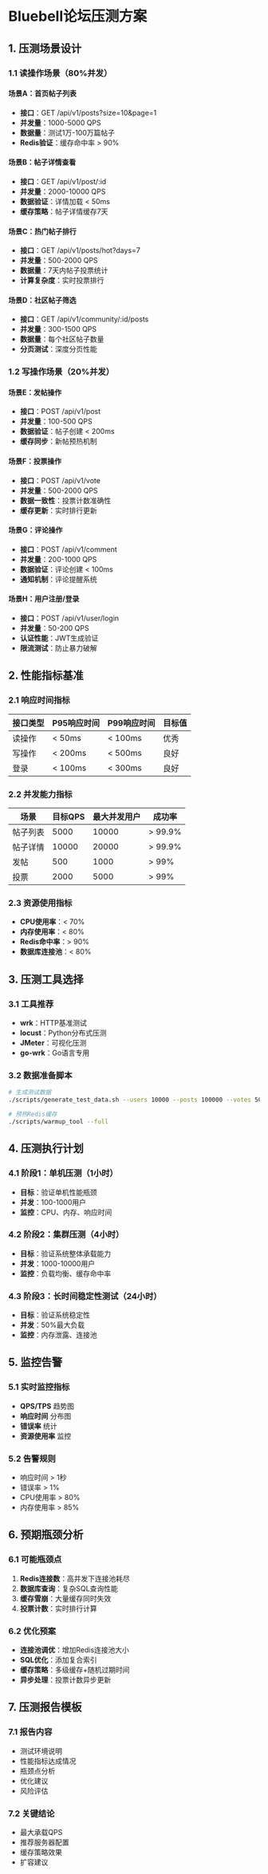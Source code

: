 # Bluebell论坛压测方案

## 1. 压测场景设计

### 1.1 读操作场景（80%并发）

#### 场景A：首页帖子列表
- **接口**：GET /api/v1/posts?size=10&page=1
- **并发量**：1000-5000 QPS
- **数据量**：测试1万-100万篇帖子
- **Redis验证**：缓存命中率 > 90%

#### 场景B：帖子详情查看
- **接口**：GET /api/v1/post/:id
- **并发量**：2000-10000 QPS
- **数据验证**：详情加载 < 50ms
- **缓存策略**：帖子详情缓存7天

#### 场景C：热门帖子排行
- **接口**：GET /api/v1/posts/hot?days=7
- **并发量**：500-2000 QPS
- **数据量**：7天内帖子投票统计
- **计算复杂度**：实时投票排行

#### 场景D：社区帖子筛选
- **接口**：GET /api/v1/community/:id/posts
- **并发量**：300-1500 QPS
- **数据量**：每个社区帖子数量
- **分页测试**：深度分页性能

### 1.2 写操作场景（20%并发）

#### 场景E：发帖操作
- **接口**：POST /api/v1/post
- **并发量**：100-500 QPS
- **数据验证**：帖子创建 < 200ms
- **缓存同步**：新帖预热机制

#### 场景F：投票操作
- **接口**：POST /api/v1/vote
- **并发量**：500-2000 QPS
- **数据一致性**：投票计数准确性
- **缓存更新**：实时排行更新

#### 场景G：评论操作
- **接口**：POST /api/v1/comment
- **并发量**：200-1000 QPS
- **数据验证**：评论创建 < 100ms
- **通知机制**：评论提醒系统

#### 场景H：用户注册/登录
- **接口**：POST /api/v1/user/login
- **并发量**：50-200 QPS
- **认证性能**：JWT生成验证
- **限流测试**：防止暴力破解

## 2. 性能指标基准

### 2.1 响应时间指标
| 接口类型 | P95响应时间 | P99响应时间 | 目标值 |
|---------|-------------|-------------|--------|
| 读操作 | < 50ms | < 100ms | 优秀 |
| 写操作 | < 200ms | < 500ms | 良好 |
| 登录 | < 100ms | < 300ms | 良好 |

### 2.2 并发能力指标
| 场景 | 目标QPS | 最大并发用户 | 成功率 |
|------|---------|--------------|--------|
| 帖子列表 | 5000 | 10000 | > 99.9% |
| 帖子详情 | 10000 | 20000 | > 99.9% |
| 发帖 | 500 | 1000 | > 99% |
| 投票 | 2000 | 5000 | > 99% |

### 2.3 资源使用指标
- **CPU使用率**：< 70%
- **内存使用率**：< 80%
- **Redis命中率**：> 90%
- **数据库连接池**：< 80%

## 3. 压测工具选择

### 3.1 工具推荐
- **wrk**：HTTP基准测试
- **locust**：Python分布式压测
- **JMeter**：可视化压测
- **go-wrk**：Go语言专用

### 3.2 数据准备脚本
```bash
# 生成测试数据
./scripts/generate_test_data.sh --users 10000 --posts 100000 --votes 500000

# 预热Redis缓存
./scripts/warmup_tool --full
```

## 4. 压测执行计划

### 4.1 阶段1：单机压测（1小时）
- **目标**：验证单机性能瓶颈
- **并发**：100-1000用户
- **监控**：CPU、内存、响应时间

### 4.2 阶段2：集群压测（4小时）
- **目标**：验证系统整体承载能力
- **并发**：1000-10000用户
- **监控**：负载均衡、缓存命中率

### 4.3 阶段3：长时间稳定性测试（24小时）
- **目标**：验证系统稳定性
- **并发**：50%最大负载
- **监控**：内存泄露、连接池

## 5. 监控告警

### 5.1 实时监控指标
- **QPS/TPS** 趋势图
- **响应时间** 分布图
- **错误率** 统计
- **资源使用率** 监控

### 5.2 告警规则
- 响应时间 > 1秒
- 错误率 > 1%
- CPU使用率 > 80%
- 内存使用率 > 85%

## 6. 预期瓶颈分析

### 6.1 可能瓶颈点
1. **Redis连接数**：高并发下连接池耗尽
2. **数据库查询**：复杂SQL查询性能
3. **缓存雪崩**：大量缓存同时失效
4. **投票计数**：实时排行计算

### 6.2 优化预案
- **连接池调优**：增加Redis连接池大小
- **SQL优化**：添加复合索引
- **缓存策略**：多级缓存+随机过期时间
- **异步处理**：投票计数异步更新

## 7. 压测报告模板

### 7.1 报告内容
- 测试环境说明
- 性能指标达成情况
- 瓶颈点分析
- 优化建议
- 风险评估

### 7.2 关键结论
- 最大承载QPS
- 推荐服务器配置
- 缓存策略效果
- 扩容建议